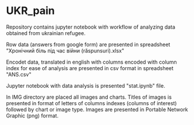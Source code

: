 # UKR_pain

Repository contains jupyter notebook with workflow of analyzing data obtained from ukrainian refugee.

Row data (answers from google form) are presented in spreadsheet "Хронічний біль під час війни (răspunsuri).xlsx" 

Encodet data, translated in english with columns encoded with column index for ease of analysis are presented in csv format in spreadsheet "ANS.csv"

Jupyter notebook with data analysis is presented "stat.ipynb" file.

In IMG directory are placed all images and charts. Titles of images is presented in format of letters of columns indexes (columns of interest) followed by chart or image type. Images are presented in Portable Network Graphic (png)  format.


